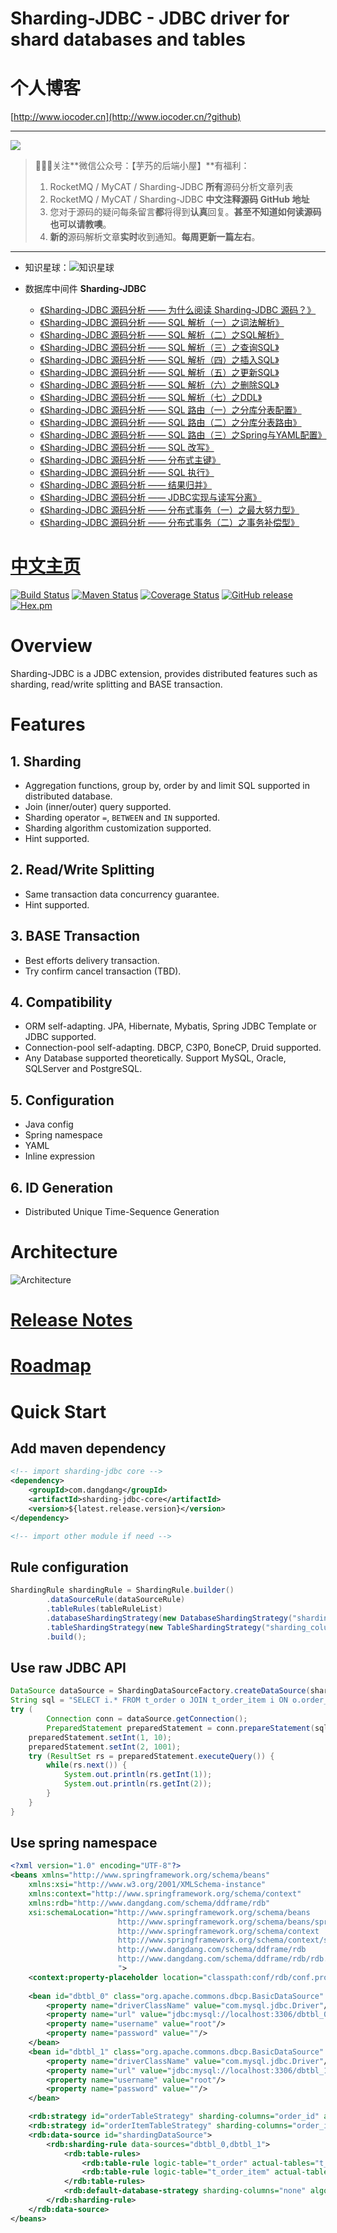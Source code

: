 # Sharding-JDBC - JDBC driver for shard databases and tables 

# 个人博客

[http://www.iocoder.cn](http://www.iocoder.cn/?github)

-------

![](http://www.iocoder.cn/images/common/wechat_mp.jpeg)

> 🙂🙂🙂关注**微信公众号：【芋艿的后端小屋】**有福利：  
> 1. RocketMQ / MyCAT / Sharding-JDBC **所有**源码分析文章列表  
> 2. RocketMQ / MyCAT / Sharding-JDBC **中文注释源码 GitHub 地址**  
> 3. 您对于源码的疑问每条留言**都**将得到**认真**回复。**甚至不知道如何读源码也可以请教噢**。  
> 4. **新的**源码解析文章**实时**收到通知。**每周更新一篇左右**。

-------

* 知识星球：![知识星球](http://www.iocoder.cn/images/Architecture/2017_12_29/01.png)

* 数据库中间件 **Sharding-JDBC**
    * [《Sharding-JDBC 源码分析 —— 为什么阅读 Sharding-JDBC 源码？》](http://www.iocoder.cn/Sharding-JDBC/why-read-Sharding-JDBC-source-code?github&1602)
    * [《Sharding-JDBC 源码分析 —— SQL 解析（一）之词法解析》](http://www.iocoder.cn/Sharding-JDBC/sql-parse-1?github&1602)
    * [《Sharding-JDBC 源码分析 —— SQL 解析（二）之SQL解析》](http://www.iocoder.cn/Sharding-JDBC/sql-parse-2?github&1602)
    * [《Sharding-JDBC 源码分析 —— SQL 解析（三）之查询SQL》](http://www.iocoder.cn/Sharding-JDBC/sql-parse-3?github&1602)
    * [《Sharding-JDBC 源码分析 —— SQL 解析（四）之插入SQL》](http://www.iocoder.cn/Sharding-JDBC/sql-parse-4?github&1602)
    * [《Sharding-JDBC 源码分析 —— SQL 解析（五）之更新SQL》](http://www.iocoder.cn/Sharding-JDBC/sql-parse-5?github&1602)
    * [《Sharding-JDBC 源码分析 —— SQL 解析（六）之删除SQL》](http://www.iocoder.cn/Sharding-JDBC/sql-parse-6?github&1602)
    * [《Sharding-JDBC 源码分析 —— SQL 解析（七）之DDL》](http://www.iocoder.cn/Sharding-JDBC/sql-parse-7?github&1602)
    * [《Sharding-JDBC 源码分析 —— SQL 路由（一）之分库分表配置》](http://www.iocoder.cn/Sharding-JDBC/sql-route-1?github&1602)
    * [《Sharding-JDBC 源码分析 —— SQL 路由（二）之分库分表路由》](http://www.iocoder.cn/Sharding-JDBC/sql-route-2?github&1602)
    * [《Sharding-JDBC 源码分析 —— SQL 路由（三）之Spring与YAML配置》](http://www.iocoder.cn/Sharding-JDBC/sql-route-3?github&1602)
    * [《Sharding-JDBC 源码分析 —— SQL 改写》](http://www.iocoder.cn/Sharding-JDBC/sql-rewrite?github&1602)
    * [《Sharding-JDBC 源码分析 —— 分布式主键》](http://www.iocoder.cn/Sharding-JDBC/distributed-id?github&1602)
    * [《Sharding-JDBC 源码分析 —— SQL 执行》](http://www.iocoder.cn/Sharding-JDBC/sql-execute?github&1602)
    * [《Sharding-JDBC 源码分析 —— 结果归并》](http://www.iocoder.cn/Sharding-JDBC/result-merger?github&1602)
    * [《Sharding-JDBC 源码分析 —— JDBC实现与读写分离》](http://www.iocoder.cn/Sharding-JDBC/jdbc-implement-and-read-write-splitting?github&1602)
    * [《Sharding-JDBC 源码分析 —— 分布式事务（一）之最大努力型》](http://www.iocoder.cn/Sharding-JDBC/transaction-bed?github&1602)
    * [《Sharding-JDBC 源码分析 —— 分布式事务（二）之事务补偿型》](http://www.iocoder.cn/Sharding-JDBC/transaction-tcc?github&1602)

# [中文主页](http://dangdangdotcom.github.io/sharding-jdbc)

[![Build Status](https://secure.travis-ci.org/dangdangdotcom/sharding-jdbc.png?branch=master)](https://travis-ci.org/dangdangdotcom/sharding-jdbc)
[![Maven Status](https://maven-badges.herokuapp.com/maven-central/com.dangdang/sharding-jdbc/badge.svg)](https://maven-badges.herokuapp.com/maven-central/com.dangdang/sharding-jdbc)
[![Coverage Status](https://coveralls.io/repos/dangdangdotcom/sharding-jdbc/badge.svg?branch=master&service=github)](https://coveralls.io/github/dangdangdotcom/sharding-jdbc?branch=master)
[![GitHub release](https://img.shields.io/github/release/dangdangdotcom/sharding-jdbc.svg)](https://github.com/dangdangdotcom/sharding-jdbc/releases)
[![Hex.pm](http://dangdangdotcom.github.io/sharding-jdbc/img/license.svg)](http://www.apache.org/licenses/LICENSE-2.0.html)

# Overview

Sharding-JDBC is a JDBC extension, provides distributed features such as sharding, read/write splitting and BASE transaction.

# Features

## 1. Sharding
* Aggregation functions, group by, order by and limit SQL supported in distributed database.
* Join (inner/outer) query supported.
* Sharding operator `=`, `BETWEEN` and `IN` supported.
* Sharding algorithm customization supported.
* Hint supported.

## 2. Read/Write Splitting
* Same transaction data concurrency guarantee.
* Hint supported.

## 3. BASE Transaction
* Best efforts delivery transaction.
* Try confirm cancel transaction (TBD).

## 4. Compatibility
* ORM self-adapting. JPA, Hibernate, Mybatis, Spring JDBC Template or JDBC supported.
* Connection-pool self-adapting. DBCP, C3P0, BoneCP, Druid supported.
* Any Database supported theoretically. Support MySQL, Oracle, SQLServer and PostgreSQL.

## 5. Configuration
* Java config
* Spring namespace
* YAML
* Inline expression

## 6. ID Generation
* Distributed Unique Time-Sequence Generation

# Architecture

![Architecture](http://dangdangdotcom.github.io/sharding-jdbc/img/architecture_en.png)

# [Release Notes](https://github.com/dangdangdotcom/sharding-jdbc/releases)

# [Roadmap](ROADMAP.md)

# Quick Start

## Add maven dependency

```xml
<!-- import sharding-jdbc core -->
<dependency>
    <groupId>com.dangdang</groupId>
    <artifactId>sharding-jdbc-core</artifactId>
    <version>${latest.release.version}</version>
</dependency>

<!-- import other module if need -->
```

## Rule configuration

```java
ShardingRule shardingRule = ShardingRule.builder()
        .dataSourceRule(dataSourceRule)
        .tableRules(tableRuleList)
        .databaseShardingStrategy(new DatabaseShardingStrategy("sharding_column", new XXXShardingAlgorithm()))
        .tableShardingStrategy(new TableShardingStrategy("sharding_column", new XXXShardingAlgorithm())))
        .build();
```

## Use raw JDBC API

```java
DataSource dataSource = ShardingDataSourceFactory.createDataSource(shardingRule);
String sql = "SELECT i.* FROM t_order o JOIN t_order_item i ON o.order_id=i.order_id WHERE o.user_id=? AND o.order_id=?";
try (
        Connection conn = dataSource.getConnection();
        PreparedStatement preparedStatement = conn.prepareStatement(sql)) {
    preparedStatement.setInt(1, 10);
    preparedStatement.setInt(2, 1001);
    try (ResultSet rs = preparedStatement.executeQuery()) {
        while(rs.next()) {
            System.out.println(rs.getInt(1));
            System.out.println(rs.getInt(2));
        }
    }
}
```

## Use spring namespace

```xml
<?xml version="1.0" encoding="UTF-8"?>
<beans xmlns="http://www.springframework.org/schema/beans"
    xmlns:xsi="http://www.w3.org/2001/XMLSchema-instance" 
    xmlns:context="http://www.springframework.org/schema/context"
    xmlns:rdb="http://www.dangdang.com/schema/ddframe/rdb" 
    xsi:schemaLocation="http://www.springframework.org/schema/beans 
                        http://www.springframework.org/schema/beans/spring-beans.xsd
                        http://www.springframework.org/schema/context 
                        http://www.springframework.org/schema/context/spring-context.xsd 
                        http://www.dangdang.com/schema/ddframe/rdb 
                        http://www.dangdang.com/schema/ddframe/rdb/rdb.xsd 
                        ">
    <context:property-placeholder location="classpath:conf/rdb/conf.properties" ignore-unresolvable="true"/>
    
    <bean id="dbtbl_0" class="org.apache.commons.dbcp.BasicDataSource" destroy-method="close">
        <property name="driverClassName" value="com.mysql.jdbc.Driver"/>
        <property name="url" value="jdbc:mysql://localhost:3306/dbtbl_0"/>
        <property name="username" value="root"/>
        <property name="password" value=""/>
    </bean>
    <bean id="dbtbl_1" class="org.apache.commons.dbcp.BasicDataSource" destroy-method="close">
        <property name="driverClassName" value="com.mysql.jdbc.Driver"/>
        <property name="url" value="jdbc:mysql://localhost:3306/dbtbl_1"/>
        <property name="username" value="root"/>
        <property name="password" value=""/>
    </bean>

    <rdb:strategy id="orderTableStrategy" sharding-columns="order_id" algorithm-expression="t_order_${order_id.longValue() % 4}"/>
    <rdb:strategy id="orderItemTableStrategy" sharding-columns="order_id" algorithm-expression="t_order_item_${order_id.longValue() % 4}"/>
    <rdb:data-source id="shardingDataSource">
        <rdb:sharding-rule data-sources="dbtbl_0,dbtbl_1">
            <rdb:table-rules>
                <rdb:table-rule logic-table="t_order" actual-tables="t_order_${0..3}" table-strategy="orderTableStrategy"/>
                <rdb:table-rule logic-table="t_order_item" actual-tables="t_order_item_${0..3}" table-strategy="orderItemTableStrategy"/>
            </rdb:table-rules>
            <rdb:default-database-strategy sharding-columns="none" algorithm-class="com.dangdang.ddframe.rdb.sharding.api.strategy.database.NoneDatabaseShardingAlgorithm"/>
        </rdb:sharding-rule>
    </rdb:data-source>
</beans>
```
